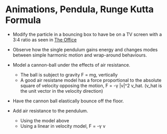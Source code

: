 # Animations, Pendula, Runge Kutta Formula
* Modify the particle in a bouncing box to have be on a TV screen with a 3:4 ratio as seen in [The Office](https://www.youtube.com/watch?v=QOtuX0jL85Y)
* Observe how the single pendulum gains energy and changes modes between simple harmonic motion and wrap-around behaviours.

* Model a cannon-ball under the effects of air resistance.
    * The ball is subject to gravity F = mg, vertically 
    * A good air resistane model has a force proportional to the absolute square of velocity opposing the motion, F = -γ |v|^2 v_hat. (v_hat is the unit vector in the velocity direction)
* Have the cannon ball elastically bounce off the floor.

* Add air resistance to the pendulum.
    * Using the model above
    * Using a linear in velocity model, F = -γ v
